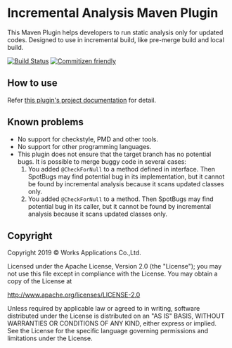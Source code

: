 # Incremental Analysis Maven Plugin

This Maven Plugin helps developers to run static analysis only for updated codes.
Designed to use in incremental build, like pre-merge build and local build.

[![Build Status](https://travis-ci.com/WorksApplications/incremental-analysis.svg?branch=master)](https://travis-ci.com/WorksApplications/incremental-analysis)
[![Commitizen friendly](https://img.shields.io/badge/commitizen-friendly-brightgreen.svg)](http://commitizen.github.io/cz-cli/)

## How to use

Refer [this plugin's project documentation](https://worksapplications.github.io/incremental-analysis/plugin-info.html) for detail.

## Known problems

* No support for checkstyle, PMD and other tools.
* No support for other programming languages.
* This plugin does not ensure that the target branch has no potential bugs. It is possible to merge buggy code in several cases:
    1. You added `@CheckForNull` to a method defined in interface. Then SpotBugs may find potential bug in its implementation, but it cannot be found by incremental analysis because it scans updated classes only.
    2. You added `@CheckForNull` to a method. Then SpotBugs may find potential bug in its caller, but it cannot be found by incremental analysis because it scans updated classes only.

## Copyright

Copyright 2019 &copy; Works Applications Co.,Ltd.

Licensed under the Apache License, Version 2.0 (the "License");
you may not use this file except in compliance with the License.
You may obtain a copy of the License at

http://www.apache.org/licenses/LICENSE-2.0

Unless required by applicable law or agreed to in writing, software
distributed under the License is distributed on an "AS IS" BASIS,
WITHOUT WARRANTIES OR CONDITIONS OF ANY KIND, either express or implied.
See the License for the specific language governing permissions and
limitations under the License.
